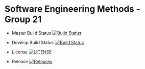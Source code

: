 # Software Engineering Methods - Group 21

- Master Build Status [![Build Status](https://travis-ci.org/GroupNumber21/sem.svg?branch=master)](https://travis-ci.org/GroupNumber21/sem)

- Develop Build Status [![Build Status](https://travis-ci.org/GroupNumber21/sem.svg?branch=master)](https://travis-ci.org/GroupNumber21/sem)

- License [![LICENSE](https://img.shields.io/github/license/GroupNumber21/sem.svg?style=flat-square)](https://github.com/GroupNumber21/sem/blob/master/LICENSE)

- Release [![Releases](https://img.shields.io/github/release/GroupNumber21/sem/all.svg?style=flat-square)](https://github.com/GroupNumber21/sem/releases)